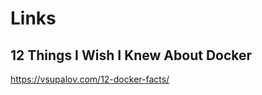 
# Links

## 12 Things I Wish I Knew About Docker
https://vsupalov.com/12-docker-facts/


<!--stackedit_data:
eyJoaXN0b3J5IjpbODY4ODQ3NjEzXX0=
-->